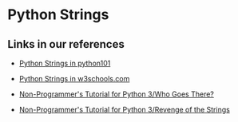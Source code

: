# Python Strings




## Links in our references


- [Python Strings in python101](https://python101.pythonlibrary.org/chapter2_strings.html)

- [Python Strings in w3schools.com](https://www.w3schools.com/python/python_strings.asp)

- [Non-Programmer's Tutorial for Python 3/Who Goes There?](https://en.wikibooks.org/wiki/Non-Programmer%27s_Tutorial_for_Python_3/Who_Goes_There%3F)

- [Non-Programmer's Tutorial for Python 3/Revenge of the Strings](https://en.wikibooks.org/wiki/Non-Programmer%27s_Tutorial_for_Python_3/Revenge_of_the_Strings)
